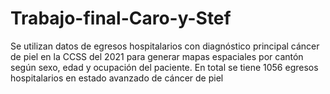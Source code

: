 # Trabajo-final-Caro-y-Stef
Se utilizan datos de egresos hospitalarios con diagnóstico principal cáncer de piel en la CCSS del 2021 para generar mapas espaciales por cantón según sexo, edad y ocupación del paciente. En total se tiene 1056 egresos hospitalarios en estado avanzado de cáncer de piel
